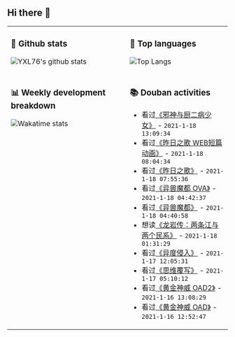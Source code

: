 ## Hi there 👋

<table>
<tr>
<td valign="top" width="54%">

### 🔭 Github stats

![YXL76's github stats](https://github-readme-stats.yxl76.vercel.app/api?username=YXL76&count_private=true&show_icons=true&include_all_commits=true&theme=tokyonight&line_height=28)

</td>

<td valign="top" width="46%">

### 🌱 Top languages

![Top Langs](https://github-readme-stats.yxl76.vercel.app/api/top-langs/?username=YXL76&layout=compact&theme=tokyonight&langs_count=10&hide=HTML,CSS,SCSS)

</td>
</tr>
<tr>
<td valign="top" width="54%">

### 📊 Weekly development breakdown

![Wakatime stats](https://github-readme-stats.yxl76.vercel.app/api/wakatime?username=YXL76&layout=compact&theme=tokyonight)


</td>
<td valign="top" width="46%">

### 📚 Douban activities

- 看过[《邪神与厨二病少女》](http://movie.douban.com/subject/27596991/) - `2021-1-18 13:09:34`
- 看过[《昨日之歌 WEB短篇动画》](http://movie.douban.com/subject/35272496/) - `2021-1-18 08:04:34`
- 看过[《昨日之歌》](http://movie.douban.com/subject/33408089/) - `2021-1-18 07:55:36`
- 看过[《异兽魔都 OVA》](http://movie.douban.com/subject/34950927/) - `2021-1-18 04:42:37`
- 看过[《异兽魔都》](http://movie.douban.com/subject/30377019/) - `2021-1-18 04:40:58`
- 想读[《龙岩传：两条江与两个民系》](https://book.douban.com/subject/35219128/) - `2021-1-18 01:31:29`
- 看过[《异度侵入》](http://movie.douban.com/subject/34456027/) - `2021-1-17 12:05:31`
- 看过[《思维覆写》](http://movie.douban.com/subject/30174417/) - `2021-1-17 05:10:12`
- 看过[《黄金神威 OAD2》](http://movie.douban.com/subject/30385359/) - `2021-1-16 13:08:29`
- 看过[《黄金神威 OAD》](http://movie.douban.com/subject/30258123/) - `2021-1-16 12:52:47`

</td>
</tr>
</table>

<!--
**YXL76/YXL76** is a ✨ _special_ ✨ repository because its `README.md` (this file) appears on your GitHub profile.

Here are some ideas to get you started:

- 🔭 I’m currently working on ...
- 🌱 I’m currently learning ...
- 👯 I’m looking to collaborate on ...
- 🤔 I’m looking for help with ...
- 💬 Ask me about ...
- 📫 How to reach me: ...
- 😄 Pronouns: ...
- ⚡ Fun fact: ...
-->
